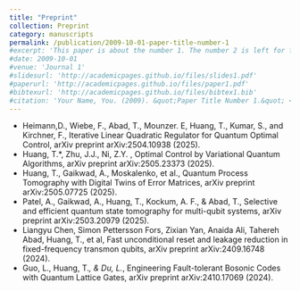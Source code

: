```yaml
---
title: "Preprint"
collection: Preprint
category: manuscripts
permalink: /publication/2009-10-01-paper-title-number-1
#excerpt: 'This paper is about the number 1. The number 2 is left for future work.'
#date: 2009-10-01
#venue: 'Journal 1'
#slidesurl: 'http://academicpages.github.io/files/slides1.pdf'
#paperurl: 'http://academicpages.github.io/files/paper1.pdf'
#bibtexurl: 'http://academicpages.github.io/files/bibtex1.bib'
#citation: 'Your Name, You. (2009). &quot;Paper Title Number 1.&quot; <i>Journal 1</i>. 1(1).'
---
```

 
- Heimann,D., Wiebe, F., Abad, T., Mounzer. E,  Huang, T., Kumar, S., and Kirchner, F., Iterative Linear Quadratic Regulator for Quantum Optimal Control, arXiv preprint arXiv:2504.10938 (2025).
- Huang, T.*, Zhu, J.J., Ni, Z.Y. , Optimal Control by Variational Quantum Algorithms, arXiv preprint arXiv:2505.23373 (2025).
- Huang, T., Gaikwad, A., Moskalenko, et al., Quantum Process Tomography with Digital Twins of Error Matrices, arXiv preprint arXiv:2505.07725 (2025).
- Patel, A., Gaikwad, A., Huang, T., Kockum, A. F., & Abad, T., Selective and efficient quantum state tomography for multi-qubit systems, arXiv preprint arXiv:2503.20979 (2025).
- Liangyu Chen, Simon Pettersson Fors, Zixian Yan, Anaida Ali, Tahereh Abad, Huang, T., et al, Fast unconditional reset and leakage reduction in fixed-frequency transmon qubits, arXiv preprint arXiv:2409.16748 (2024).
- Guo, L., Huang, T.*, & Du, L.*, Engineering Fault-tolerant Bosonic Codes with Quantum Lattice Gates, arXiv preprint arXiv:2410.17069 (2024).


